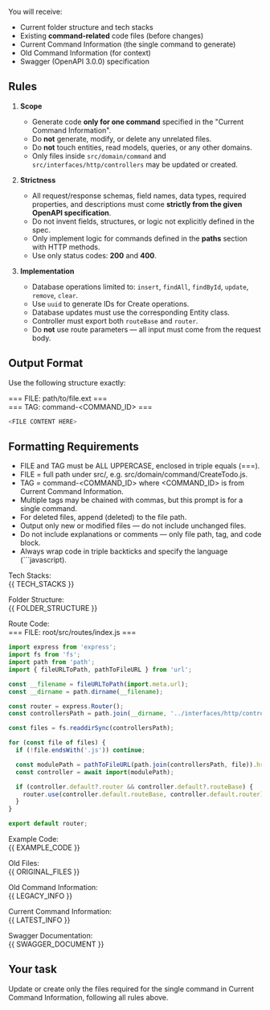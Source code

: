 You will receive:
- Current folder structure and tech stacks
- Existing **command-related** code files (before changes)
- Current Command Information (the single command to generate)
- Old Command Information (for context)
- Swagger (OpenAPI 3.0.0) specification

## Rules
1. **Scope**
   - Generate code **only for one command** specified in the "Current Command Information".
   - Do **not** generate, modify, or delete any unrelated files.
   - Do **not** touch entities, read models, queries, or any other domains.
   - Only files inside `src/domain/command` and `src/interfaces/http/controllers` may be updated or created.

2. **Strictness**
   - All request/response schemas, field names, data types, required properties, and descriptions must come **strictly from the given OpenAPI specification**.
   - Do not invent fields, structures, or logic not explicitly defined in the spec.
   - Only implement logic for commands defined in the **paths** section with HTTP methods.
   - Use only status codes: **200** and **400**.

3. **Implementation**
   - Database operations limited to: `insert`, `findAll`, `findById`, `update`, `remove`, `clear`.
   - Use `uuid` to generate IDs for Create operations.
   - Database updates must use the corresponding Entity class.
   - Controller must export both `routeBase` and `router`.
   - Do **not** use route parameters — all input must come from the request body.

## Output Format
Use the following structure exactly:

=== FILE: path/to/file.ext ===  
=== TAG: command-<COMMAND_ID> ===  
```javascript
<FILE CONTENT HERE>
```

## Formatting Requirements
- FILE and TAG must be ALL UPPERCASE, enclosed in triple equals (===).
- FILE = full path under src/, e.g. src/domain/command/CreateTodo.js.
- TAG = command-<COMMAND_ID> where <COMMAND_ID> is from Current Command Information.
- Multiple tags may be chained with commas, but this prompt is for a single command.
- For deleted files, append (deleted) to the file path.
- Output only new or modified files — do not include unchanged files.
- Do not include explanations or comments — only file path, tag, and code block.
- Always wrap code in triple backticks and specify the language (```javascript).

Tech Stacks:  
{{ TECH_STACKS }}

Folder Structure:  
{{ FOLDER_STRUCTURE }}

Route Code:  
=== FILE: root/src/routes/index.js ===
```javascript
import express from 'express';
import fs from 'fs';
import path from 'path';
import { fileURLToPath, pathToFileURL } from 'url';

const __filename = fileURLToPath(import.meta.url);
const __dirname = path.dirname(__filename);

const router = express.Router();
const controllersPath = path.join(__dirname, '../interfaces/http/controllers');

const files = fs.readdirSync(controllersPath);

for (const file of files) {
  if (!file.endsWith('.js')) continue;

  const modulePath = pathToFileURL(path.join(controllersPath, file)).href;
  const controller = await import(modulePath);

  if (controller.default?.router && controller.default?.routeBase) {
    router.use(controller.default.routeBase, controller.default.router);
  }
}

export default router;
```

Example Code:  
{{ EXAMPLE_CODE }}

Old Files:  
{{ ORIGINAL_FILES }}

Old Command Information:  
{{ LEGACY_INFO }}

Current Command Information:  
{{ LATEST_INFO }}

Swagger Documentation:  
{{ SWAGGER_DOCUMENT }}

## Your task
Update or create only the files required for the single command in Current Command Information, following all rules above.

